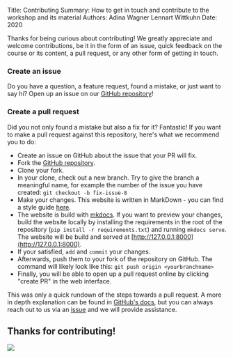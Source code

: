 Title:   Contributing
Summary: How to get in touch and contribute to the workshop and its material
Authors: Adina Wagner
         Lennart Wittkuhn
Date:    2020

Thanks for being curious about contributing!
We greatly appreciate and welcome contributions, be it in the form of an issue, quick feedback on the course or its content, a pull request, or any other form of getting in touch.

### Create an issue

Do you have a question, a feature request, found a mistake, or just want to say hi?
Open up an issue on our [GitHub repository](https://github.com/adswa/mpi-datamanagement-ws)!


### Create a pull request

 Did you not only found a mistake but also a fix for it?
 Fantastic!
 If you want to make a pull request against this repository, here's what we recommend you to do:

- Create an issue on GitHub about the issue that your PR will fix.
- Fork the [GitHub repository](https://github.com/adswa/mpi-datamanagement-ws).
- Clone your fork.
- In your clone, check out a new branch. Try to give the branch a meaningful name, for example the number of the issue you have created: ``git checkout -b fix-issue-8``
- Make your changes. This website is written in MarkDown - you can find a style guide [here](https://google.github.io/styleguide/docguide/style.html).
- The website is build with [mkdocs](https://www.mkdocs.org/). If you want to preview your changes, build the website locally by installing the requirements in the root of the repository (``pip install -r requirements.txt``) and running ``mkdocs serve``. The website will be build and served at [http://127.0.0.1:8000](http://127.0.0.1:8000).
- If your satisfied, ``add`` and ``commit`` your changes.
- Afterwards, push them to your fork of the repository on GitHub. The command will likely look like this: ``git push origin <yourbranchname>``
- Finally, you will be able to open up a pull request online by clicking "create PR" in the web interface.

This was only a quick rundown of the steps towards a pull request.
A more in depth explanation can be found in [GitHub's docs](https://docs.github.com/en/github/collaborating-with-issues-and-pull-requests), but you can always reach out to us via an [issue](https://github.com/adswa/mpi-datamanagement-ws/issues/new) and we will provide assistance.

## Thanks for contributing!

![](https://media.giphy.com/media/uFlqp1Zs6aWWbLnWdo/giphy.gif)